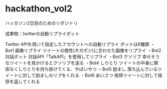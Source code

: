 # hackathon_vol2
ハッカソン2日目のためのリポジトリ


成果物：twitterの自動リプライボット

Twitter APIを用いて指定したアカウントへの自動リプライ
  ボットは6種類
    ・Bot1  画像リプライ
        ツイートの極性(ネガポジ)に合わせた画像をリプライ
    ・Bot2  対話ボット
        対話API「TalkAPI」を使用してリプライ
    ・Bot3  クソリプ
        幸せそうなツイートを見かけるとクソリプを送る
    ・Bot4  しりとり
        ツイートの中身に関係なくしりとりを持ち掛けてくる、やばいやつ
    ・Bot5  励まし
        落ち込んでいるツイートに対して励ましのリプをくれる
    ・Bot6  あいさつ
        挨拶ツイートに対して挨拶を返してくれる
     
